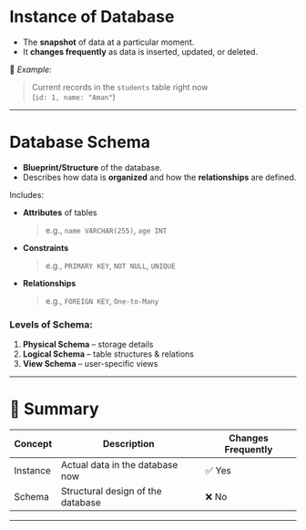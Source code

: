# Instance of Database
- The **snapshot** of data at a particular moment.
- It **changes frequently** as data is inserted, updated, or deleted.

🔸 *Example:*  
> Current records in the `students` table right now  
> (`id: 1, name: "Aman"`)

---
#  Database Schema
- **Blueprint/Structure** of the database.
- Describes how data is **organized** and how the **relationships** are defined.

Includes:
- **Attributes** of tables  
  > e.g., `name VARCHAR(255)`, `age INT`
- **Constraints**  
  > e.g., `PRIMARY KEY`, `NOT NULL`, `UNIQUE`
- **Relationships**  
  > e.g., `FOREIGN KEY`, `One-to-Many`

### Levels of Schema:
1. **Physical Schema** – storage details  
2. **Logical Schema** – table structures & relations  
3. **View Schema** – user-specific views

---

# 🔁 Summary

| Concept  | Description                       | Changes Frequently |
| -------- | --------------------------------- | ------------------ |
| Instance | Actual data in the database now   | ✅ Yes              |
| Schema   | Structural design of the database | ❌ No               |

---

